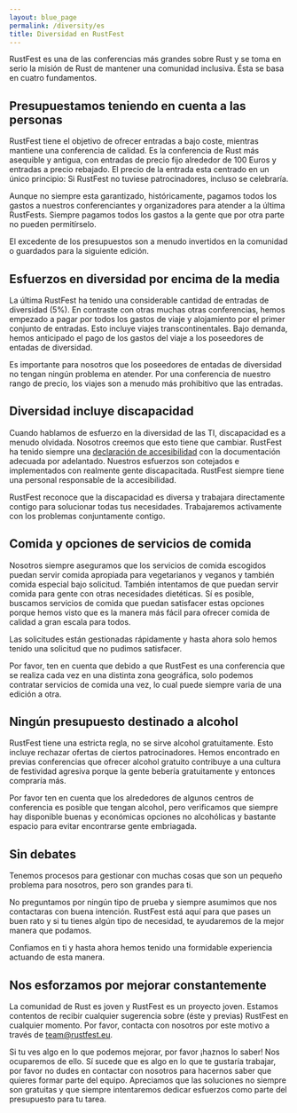 ```yaml
---
layout: blue_page
permalink: /diversity/es
title: Diversidad en RustFest
---
```


RustFest es una de las conferencias más grandes sobre Rust y se toma en serio la misión de Rust de mantener una comunidad inclusiva. 
Ésta se basa en cuatro fundamentos.

## Presupuestamos teniendo en cuenta a las personas

RustFest tiene el objetivo de ofrecer entradas a bajo coste, mientras mantiene una conferencia de calidad. Es la conferencia de Rust más asequible y antigua, con entradas de precio fijo alrededor de 100 Euros y entradas a precio rebajado. El precio de la entrada esta centrado en un único principio: Si RustFest no tuviese patrocinadores, incluso se celebraría.

Aunque no siempre esta garantizado, históricamente, pagamos todos los gastos a nuestros conferenciantes y organizadores para atender a la última RustFests. Siempre pagamos todos los gastos a la gente que por otra parte no pueden permitírselo.

El excedente de los presupuestos son a menudo invertidos en la comunidad o guardados para la siguiente edición.

## Esfuerzos en diversidad por encima de la media

La última RustFest ha tenido una considerable cantidad de entradas de diversidad (5%). En contraste con otras muchas otras conferencias, hemos empezado a pagar por todos los gastos de viaje y alojamiento por el primer conjunto de entradas. Esto incluye viajes transcontinentales. Bajo demanda, hemos anticipado el pago de los gastos del viaje a los poseedores de entadas de diversidad.

Es importante para nosotros que los poseedores de entadas de diversidad no tengan ningún problema en atender. Por una conferencia de nuestro rango de precio, los viajes son a menudo más prohibitivo que las entradas.

## Diversidad incluye discapacidad

Cuando hablamos de esfuerzo en la diversidad de las TI, discapacidad es a menudo olvidada. Nosotros creemos que esto tiene que cambiar. RustFest ha tenido siempre una [declaración de accesibilidad](/accessibility/) con la documentación adecuada  por adelantado. Nuestros esfuerzos son cotejados e implementados con realmente gente discapacitada. RustFest siempre tiene una personal responsable de la accesibilidad.

RustFest reconoce que la discapacidad es diversa y trabajara directamente contigo para solucionar todas tus necesidades. Trabajaremos activamente con los problemas conjuntamente contigo.

## Comida y opciones de servicios de comida

Nosotros siempre aseguramos que los servicios de comida escogidos puedan servir comida apropiada para vegetarianos y veganos y también comida especial bajo solicitud. También intentamos de que puedan servir comida para gente con otras necesidades dietéticas. Sí es posible, buscamos servicios de comida que puedan satisfacer estas opciones porque hemos visto que es la manera más fácil para ofrecer comida de calidad a gran escala para todos.

Las solicitudes están gestionadas rápidamente y hasta ahora solo hemos tenido una solicitud que no pudimos satisfacer.

Por favor, ten en cuenta que debido a que RustFest es una conferencia que se realiza cada vez en una distinta zona geográfica, solo podemos contratar servicios de comida una vez, lo cual puede siempre varia de una edición a otra.

## Ningún presupuesto destinado a alcohol

RustFest tiene una estricta regla, no se sirve alcohol gratuitamente. Esto incluye rechazar ofertas de ciertos patrocinadores. Hemos encontrado en previas conferencias que ofrecer alcohol gratuito contribuye a una cultura de festividad agresiva porque la gente bebería gratuitamente y entonces compraría más.

Por favor ten en cuenta que los alrededores de algunos centros de conferencia es posible que tengan alcohol, pero verificamos que siempre hay disponible buenas y económicas opciones no alcohólicas y bastante espacio para evitar encontrarse gente embriagada. 

## Sin debates

Tenemos procesos para gestionar con muchas cosas que son un pequeño problema para nosotros, pero son grandes para ti.

No preguntamos por ningún tipo de prueba y siempre asumimos que nos contactaras con buena intención. RustFest está aquí para que pases un buen rato y si tu tienes algún tipo de necesidad, te ayudaremos de la mejor manera que podamos.

Confiamos en ti y hasta ahora hemos tenido una formidable experiencia actuando de esta manera.

## Nos esforzamos por mejorar constantemente

La comunidad de Rust es joven y RustFest es un proyecto joven. Estamos contentos de recibir cualquier sugerencia sobre (éste y previas) RustFest en cualquier momento. Por favor, contacta con nosotros por este motivo a través de [team@rustfest.eu](mailto:team@rustfest.eu).

Si tu ves algo en lo que podemos mejorar, por favor ¡haznos lo saber! Nos ocuparemos de ello. Sí sucede que es algo en lo que te gustaría trabajar, por favor no dudes en contactar con nosotros para hacernos saber que quieres formar parte del equipo. Apreciamos que las soluciones no siempre son gratuitas y que siempre intentaremos dedicar esfuerzos como parte del presupuesto para tu tarea.
